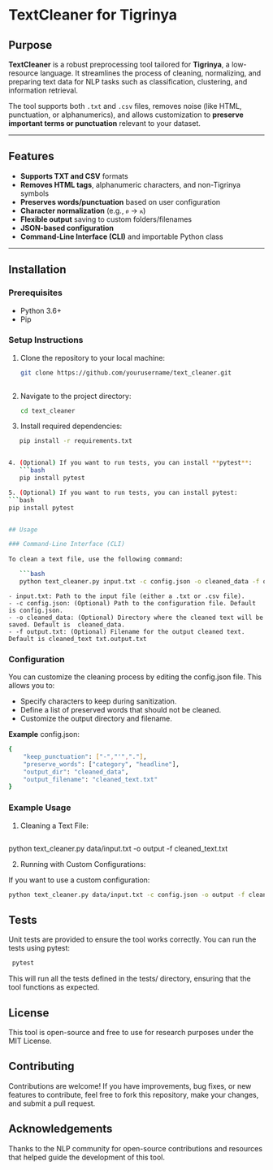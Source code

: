 # TextCleaner for Tigrinya

##  Purpose

**TextCleaner** is a robust preprocessing tool tailored for **Tigrinya**, a low-resource language. It streamlines the process of cleaning, normalizing, and preparing text data for NLP tasks such as classification, clustering, and information retrieval.

The tool supports both `.txt` and `.csv` files, removes noise (like HTML, punctuation, or alphanumerics), and allows customization to **preserve important terms or punctuation** relevant to your dataset.

---

##  Features

- **Supports TXT and CSV** formats
- **Removes HTML tags**, alphanumeric characters, and non-Tigrinya symbols
- **Preserves words/punctuation** based on user configuration
-  **Character normalization** (e.g., `ፀ` → `ጸ`)
-  **Flexible output** saving to custom folders/filenames
-  **JSON-based configuration**
-  **Command-Line Interface (CLI)** and importable Python class

---

## Installation

###  Prerequisites

- Python 3.6+
- Pip

###  Setup Instructions

1. Clone the repository to your local machine:
   ```bash
   git clone https://github.com/yourusername/text_cleaner.git
 

2. Navigate to the project directory:

   ```bash 
   cd text_cleaner

3. Install required dependencies:
```bash
   pip install -r requirements.txt 


4. (Optional) If you want to run tests, you can install **pytest**:
   ```bash 
   pip install pytest

5. (Optional) If you want to run tests, you can install pytest:
```bash
pip install pytest


## Usage

### Command-Line Interface (CLI)
   
To clean a text file, use the following command:

   ```bash
   python text_cleaner.py input.txt -c config.json -o cleaned_data -f output.txt
   ```

    - input.txt: Path to the input file (either a .txt or .csv file).
    - -c config.json: (Optional) Path to the configuration file. Default is config.json.
    - -o cleaned_data: (Optional) Directory where the cleaned text will be saved. Default is  cleaned_data.
    - -f output.txt: (Optional) Filename for the output cleaned text. Default is cleaned_text txt.output.txt

### Configuration

You can customize the cleaning process by editing the config.json file. This allows you to:

   - Specify characters to keep during sanitization.
   - Define a list of preserved words that should not be cleaned.
   - Customize the output directory and filename.

**Example** config.json:
```bash
{
    "keep_punctuation": ["-","'","."],
    "preserve_words": ["category", "headline"],
    "output_dir": "cleaned_data",
    "output_filename": "cleaned_text.txt"
}
```

### Example Usage

1. Cleaning a Text File:

   ```bash

python text_cleaner.py data/input.txt -o output -f cleaned_text.txt

2. Running with Custom Configurations:

If you want to use a custom configuration:

  ```bash 
python text_cleaner.py data/input.txt -c config.json -o output -f cleaned_text.txt
```


## Tests
Unit tests are provided to ensure the tool works correctly. You can run the tests using pytest:

```bash
 pytest
```
This will run all the tests defined in the tests/ directory, ensuring that the tool functions as expected.

## License
This tool is open-source and free to use for research purposes under the MIT License.

## Contributing
Contributions are welcome! If you have improvements, bug fixes, or new features to contribute, feel free to fork this repository, make your changes, and submit a pull request.

## Acknowledgements
Thanks to the NLP community for open-source contributions and resources that helped guide the development of this tool.

